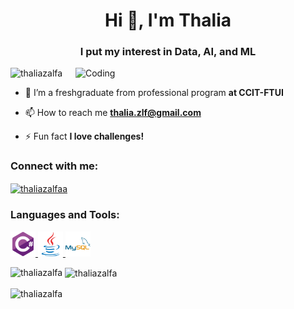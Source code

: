 
<h1 align="center">Hi 👋, I'm Thalia</h1>
<h3 align="center">I put my interest in Data, AI, and ML </h3>
<img align="right" alt="Coding" width="400" src="https://cdn.dribbble.com/users/1162077/screenshots/3848914/programmer.gif">

<p align="left"> <img src="https://komarev.com/ghpvc/?username=thaliazalfa&label=Profile%20views&color=0e75b6&style=flat" alt="thaliazalfa" /> </p>

<!--<p align="left"> <a href="https://twitter.com/kawairubka" target="blank"><img src="https://img.shields.io/twitter/follow/kawairubka?logo=twitter&style=for-the-badge" alt="kawairubka" /></a> </p> -->

- 🌱 I’m a freshgraduate from professional program **at CCIT-FTUI**

- 📫 How to reach me **thalia.zlf@gmail.com**

- ⚡ Fun fact **I love challenges!**

<h3 align="left">Connect with me:</h3>
<p align="left">
<!-- <a href="https://twitter.com/kawairubka" target="blank"><img align="center" src="https://raw.githubusercontent.com/rahuldkjain/github-profile-readme-generator/master/src/images/icons/Social/twitter.svg" alt="kawairubka" height="30" width="40" /></a> --> 
<a href="https://instagram.com/thaliazalfaa" target="blank"><img align="center" src="https://raw.githubusercontent.com/rahuldkjain/github-profile-readme-generator/master/src/images/icons/Social/instagram.svg" alt="thaliazalfaa" height="30" width="40" /></a>
</p>

<h3 align="left">Languages and Tools:</h3>
<p align="left"> <a href="https://www.w3schools.com/cs/" target="_blank" rel="noreferrer"> <img src="https://raw.githubusercontent.com/devicons/devicon/master/icons/csharp/csharp-original.svg" alt="csharp" width="40" height="40"/> </a> <a href="https://www.java.com" target="_blank" rel="noreferrer"> <img src="https://raw.githubusercontent.com/devicons/devicon/master/icons/java/java-original.svg" alt="java" width="40" height="40"/> </a> <a href="https://www.mysql.com/" target="_blank" rel="noreferrer"> <img src="https://raw.githubusercontent.com/devicons/devicon/master/icons/mysql/mysql-original-wordmark.svg" alt="mysql" width="40" height="40"/> </a> </p>

<p><img align="left" src="https://github-readme-stats.vercel.app/api/top-langs?username=thaliazalfa&show_icons=true&locale=en&layout=compact" alt="thaliazalfa" /></p>

<p>&nbsp;<img align="center" src="https://github-readme-stats.vercel.app/api?username=thaliazalfa&show_icons=true&locale=en" alt="thaliazalfa" /></p>

<p><img align="center" src="https://github-readme-streak-stats.herokuapp.com/?user=thaliazalfa&" alt="thaliazalfa" /></p>
